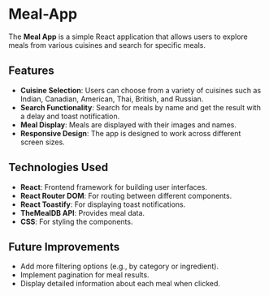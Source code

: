 # Meal-App

The **Meal App** is a simple React application that allows users to explore meals from various cuisines and search for specific meals.

## Features

- **Cuisine Selection**: Users can choose from a variety of cuisines such as Indian, Canadian, American, Thai, British, and Russian.
- **Search Functionality**: Search for meals by name and get the result with a delay and toast notification.
- **Meal Display**: Meals are displayed with their images and names.
- **Responsive Design**: The app is designed to work across different screen sizes.

## Technologies Used

- **React**: Frontend framework for building user interfaces.
- **React Router DOM**: For routing between different components.
- **React Toastify**: For displaying toast notifications.
- **TheMealDB API**: Provides meal data.
- **CSS**: For styling the components.

## Future Improvements
- Add more filtering options (e.g., by category or ingredient).
- Implement pagination for meal results.
- Display detailed information about each meal when clicked.
